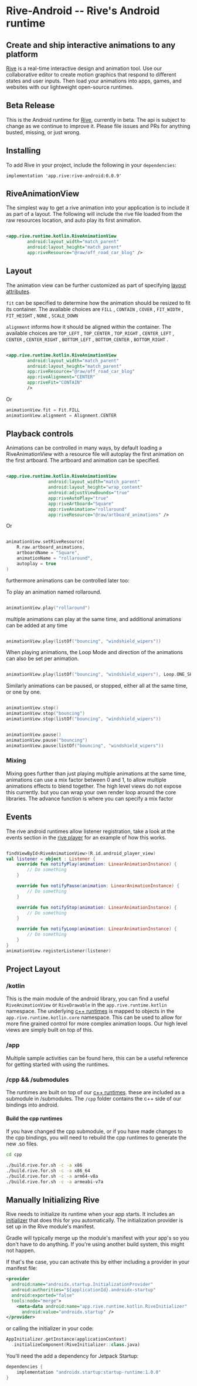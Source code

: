 # Rive-Android -- Rive's Android runtime

## Create and ship interactive animations to any platform

[Rive](https://rive.app/) is a real-time interactive design and animation tool. Use our collaborative editor to create motion graphics that respond to different states and user inputs. Then load your animations into apps, games, and websites with our lightweight open-source runtimes.

## Beta Release

This is the Android runtime for [Rive](https://rive.app), currently in beta. The api is subject to change as we continue to improve it. Please file issues and PRs for anything busted, missing, or just wrong.

## Installing

To add Rive in your project, include the following in your `dependencies`:

```
implementation 'app.rive:rive-android:0.0.9'
```

## RiveAnimationView

The simplest way to get a rive animation into your application is to include it as part of a layout. The following will include the rive file loaded from the raw resources location, and auto play its first animation.

``` xml

<app.rive.runtime.kotlin.RiveAnimationView
        android:layout_width="match_parent"
        android:layout_height="match_parent"
        app:riveResource="@raw/off_road_car_blog" />
```

## Layout

The animation view can be further customized as part of specifying [layout attributes](https://github.com/rive-app/rive-android/blob/master/kotlin/src/main/res/values/attrs.xml).

`fit` can be specified to determine how the animation should be resized to fit its container. The available choices are `FILL` , `CONTAIN` , `COVER` , `FIT_WIDTH` , `FIT_HEIGHT` , `NONE` , `SCALE_DOWN`

`alignment` informs how it should be aligned within the container. The available choices are `TOP_LEFT` , `TOP_CENTER` , `TOP_RIGHT` , `CENTER_LEFT` , `CENTER` , `CENTER_RIGHT` , `BOTTOM_LEFT` , `BOTTOM_CENTER` , `BOTTOM_RIGHT` .

``` xml

<app.rive.runtime.kotlin.RiveAnimationView
        android:layout_width="match_parent"
        android:layout_height="match_parent"
        app:riveResource="@raw/off_road_car_blog" 
        app:riveAlignment="CENTER"
        app:riveFit="CONTAIN"
        />
```

Or

``` kotlin
animationView.fit = Fit.FILL
animationView.alignment = Alignment.CENTER
```

## Playback controls

Animations can be controlled in many ways, by default loading a RiveAnimationView with a resource file will autoplay the first animation on the first artboard. The artboard and animation can be specified.

``` xml

<app.rive.runtime.kotlin.RiveAnimationView
                android:layout_width="match_parent"
                android:layout_height="wrap_content"
                android:adjustViewBounds="true"
                app:riveAutoPlay="true"
                app:riveArtboard="Square"
                app:riveAnimation="rollaround"
                app:riveResource="@raw/artboard_animations" />
```

Or

``` kotlin

animationView.setRiveResource(
    R.raw.artboard_animations,
    artboardName = "Square", 
    animationName = "rollaround", 
    autoplay = true
)
```

furthermore animations can be controlled later too:

To play an animation named rollaround.

``` kotlin

animationView.play("rollaround")
```

multiple animations can play at the same time, and additional animations can be added at any time

``` kotlin

animationView.play(listOf("bouncing", "windshield_wipers"))
```

When playing animations, the Loop Mode and direction of the animations can also be set per animation.

``` kotlin

animationView.play(listOf("bouncing", "windshield_wipers"), Loop.ONE_SHOT, Direction.Backwards)
```

Similarly animations can be paused, or stopped, either all at the same time, or one by one.

``` kotlin

animationView.stop()
animationView.stop("bouncing")
animationView.stop(listOf("bouncing", "windshield_wipers"))
```

``` kotlin

animationView.pause()
animationView.pause("bouncing")
animationView.pause(listOf("bouncing", "windshield_wipers"))
```

### Mixing

Mixing goes further than just playing multiple animations at the same time, animations can use a mix factor between 0 and 1, to allow multiple animations effects to blend together. The high level views do not expose this currently. but you can wrap your own render loop around the core libraries. The advance function is where you can specify a mix factor

## Events

The rive android runtimes allow listener registration, take a look at the events section in the [rive player](https://github.com/rive-app/rive-android/blob/master/app/src/main/java/app/rive/runtime/example/AndroidPlayerActivity.kt) for an example of how this works.

``` kotlin

findViewById<RiveAnimationView>(R.id.android_player_view)
val listener = object : Listener {
    override fun notifyPlay(animation: LinearAnimationInstance) {
        // Do something
    }

    override fun notifyPause(animation: LinearAnimationInstance) {
        // Do something
    }

    override fun notifyStop(animation: LinearAnimationInstance) {
        // Do something
    }

    override fun notifyLoop(animation: LinearAnimationInstance) {
        // Do something
    }
}
animationView.registerListener(listener)
```

## Project Layout

### /kotlin

This is the main module of the android library, you can find a useful `RiveAnimationView` or `RiveDrawable` in the `app.rive.runtime.kotlin` namespace.
The underlying [c++ runtimes](https://github.com/rive-app/rive-cpp) is mapped to objects in the `app.rive.runtime.kotlin.core` namespace. This can be used to allow for more fine grained control for more complex animation loops. Our high level views are simply built on top of this.

### /app

Multiple sample activities can be found here, this can be a useful reference for getting started with using the runtimes.

### /cpp && /submodules

The runtimes are built on top of our [c++ runtimes](https://github.com/rive-app/rive-cpp). these are included as a submodule in /submodules. The `/cpp` folder contains the c++ side of our bindings into android.

#### Build the cpp runtimes

If you have changed the cpp submodule, or if you have made changes to the cpp bindings, you will need to rebuild the cpp runtimes to generate the new .so files.

``` bash
cd cpp 

./build.rive.for.sh -c -a x86
./build.rive.for.sh -c -a x86_64
./build.rive.for.sh -c -a arm64-v8a
./build.rive.for.sh -c -a armeabi-v7a
```

## Manually Initializing Rive

Rive needs to initialize its runtime when your app starts. It includes an [initializer](https://developer.android.com/topic/libraries/app-startup) that does this for you automatically. The initialization provider is set up in the Rive module's manifest.

Gradle will typically merge up the module's manifest with your app's so you don't have to do anything. If you're using another build system, this might not happen.

If that's the case, you can activate this by either including a provider in your manifest file:

```xml
<provider
  android:name="androidx.startup.InitializationProvider"
  android:authorities="${applicationId}.androidx-startup"
  android:exported="false"
  tools:node="merge">
    <meta-data android:name="app.rive.runtime.kotlin.RiveInitializer"
      android:value="androidx.startup" />
</provider>
```

or calling the initializer in your code:

```kotlin
AppInitializer.getInstance(applicationContext)
  .initializeComponent(RiveInitializer::class.java)
```

You'll need the add a dependency for Jetpack Startup:

```groovy
dependencies {
    implementation "androidx.startup:startup-runtime:1.0.0"
}
```

